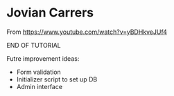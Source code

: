 # Jovian Carrers

From https://www.youtube.com/watch?v=yBDHkveJUf4

END OF TUTORIAL

Futre improvement ideas:

* Form validation
* Initializer script to set up DB
* Admin interface
